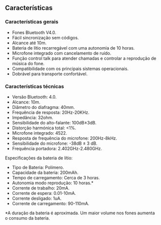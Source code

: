 ## Características 
### Características gerais 
- Fones Bluetooth V4.0. 
- Fácil sincronização sem códigos. 
- Alcance até 10m. 
- Bateria de lítio recarregável com uma autonomia de 10 horas. 
- Microfone integrado com cancelamento de ruído. 
- Função control talk para atender chamadas e controlar a reprodução de música do fone.
- Compatibilidade com os principais sistemas operacionais. 
- Dobrável para transporte confortável. 

### Características técnicas

- Versão Bluetooth: 4.0. 
- Alcance: 10m. 
- Diâmetro do diafragma: 40mm. 
- Frequência de resposta: 20Hz-20KHz. 
- Impedância: 32ohm. 
- Sensibilidade do alto-falante: 100dB±3dB.
- Distorção harmónica total: <1%. 
- Microfone integrado: 4522. 
- Resposta de frequência do microfone: 200Hz-8kHz. 
- Sensibilidade do microfone: -38dB ± 3 dB. 
- Frequência portadora: 2.402GHz-2.480GHz. 

Especificações da bateria de lítio: 
- Tipo de Bateria: Polímero. 
- Capacidade da bateria: 200mAh. 
- Tempo de carregamento: Cerca de 3 horas. 
- Autonomia modo reprodução: 10 horas.* 
- Corrente de trabalho: 20mA. 
- Corrente de espera: 0.01-10mA. 
- Corrente desligado: 1uA. 
- Corrente de carregamento: 90-110mA. 

*A duração da bateria é aproximada. Um maior volume nos fones aumenta o consumo da bateria. 

